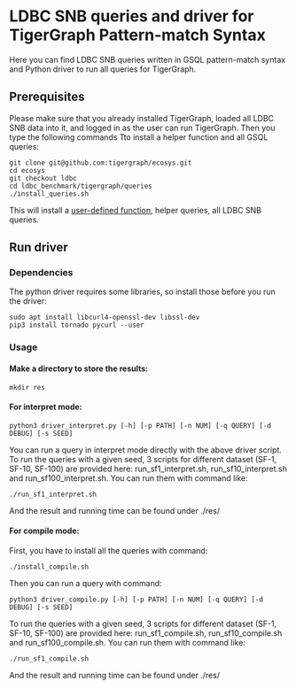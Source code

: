 # LDBC SNB queries and driver for TigerGraph Pattern-match Syntax

Here you can find LDBC SNB queries written in GSQL pattern-match syntax and Python driver to run all queries for TigerGraph.

## Prerequisites

Please make sure that you already installed TigerGraph, loaded all LDBC SNB data into it, and logged in as the user can run TigerGraph.
Then you type the following commands Tto install a helper function and all GSQL queries:

```
git clone git@github.com:tigergraph/ecosys.git
cd ecosys
git checkout ldbc
cd ldbc_benchmark/tigergraph/queries
./install_queries.sh
```

This will install a [user-defined function](https://docs.tigergraph.com/dev/gsql-ref/querying/operators-functions-and-expressions#user-defined-functions), helper queries, all LDBC SNB queries.

## Run driver

### Dependencies

The python driver requires some libraries, so install those before you run the driver:

```
sudo apt install libcurl4-openssl-dev libssl-dev
pip3 install tornado pycurl --user
```

### Usage

#### Make a directory to store the results:

```
mkdir res
```

#### For interpret mode:

```
python3 driver_interpret.py [-h] [-p PATH] [-n NUM] [-q QUERY] [-d DEBUG] [-s SEED]
```
You can run a query in interpret mode directly with the above driver script. To run the queries with a given seed, 3 scripts for different dataset (SF-1, SF-10, SF-100) are provided here: run_sf1_interpret.sh, run_sf10_interpret.sh and run_sf100_interpret.sh. You can run them with command like:
```
./run_sf1_interpret.sh
```
And the result and running time can be found under ./res/

#### For compile mode:

First, you have to install all the queries with command:
```
./install_compile.sh
```
Then you can run a query with command:
```
python3 driver_compile.py [-h] [-p PATH] [-n NUM] [-q QUERY] [-d DEBUG] [-s SEED]
```
To run the queries with a given seed, 3 scripts for different dataset (SF-1, SF-10, SF-100) are provided here: run_sf1_compile.sh, run_sf10_compile.sh and run_sf100_compile.sh. You can run them with command like:
```
./run_sf1_compile.sh
```
And the result and running time can be found under ./res/
